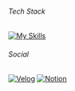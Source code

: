 ###### _Tech Stack_
[![My Skills](https://skillicons.dev/icons?i=java,spring,aws,docker,react,github,theme=default)](https://skillicons.dev)

###### _Social_
[![Velog](https://img.shields.io/badge/Velog-20C997?style=flat-square&logo=Velog&logoColor=white)](https://velog.io/@bnsx)
[![Notion](https://img.shields.io/badge/Notion-000000?style=flat-square&logo=Notion&logoColor=white)](https://www.notion.so/)

<!--
## Hi there 👋

**bnsxu/bnsxu** is a ✨ _special_ ✨ repository because its `README.md` (this file) appears on your GitHub profile.

Here are some ideas to get you started:

- 🔭 I’m currently working on ...
- 🌱 I’m currently learning ...
- 👯 I’m looking to collaborate on ...
- 🤔 I’m looking for help with ...
- 💬 Ask me about ...
- 📫 How to reach me: ...
- 😄 Pronouns: ...
- ⚡ Fun fact: ...

###### _BOJ_
[![Solved.ac
프로필](http://mazassumnida.wtf/api/mini/generate_badge?boj={handle})](https://solved.ac/{handle})

[![Solved.ac
프로필](http://mazassumnida.wtf/api/generate_badge?boj={handle})](https://solved.ac/{handle})

[![Solved.ac
프로필](http://mazassumnida.wtf/api/v2/generate_badge?boj={handle})](https://solved.ac/{handle})
![](./profile-3d-contrib/profile-night-rainbow.svg)

###### _Contrib_
<img src="./profile-3d-contrib/profile-night-rainbow.svg" alt="profile-3d" width="500" height="auto">
-->
